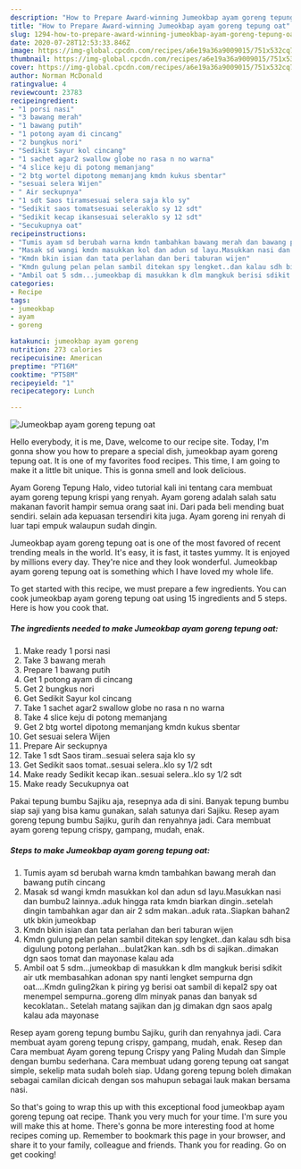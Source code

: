 ```yaml
---
description: "How to Prepare Award-winning Jumeokbap ayam goreng tepung oat"
title: "How to Prepare Award-winning Jumeokbap ayam goreng tepung oat"
slug: 1294-how-to-prepare-award-winning-jumeokbap-ayam-goreng-tepung-oat
date: 2020-07-28T12:53:33.846Z
image: https://img-global.cpcdn.com/recipes/a6e19a36a9009015/751x532cq70/jumeokbap-ayam-goreng-tepung-oat-foto-resep-utama.jpg
thumbnail: https://img-global.cpcdn.com/recipes/a6e19a36a9009015/751x532cq70/jumeokbap-ayam-goreng-tepung-oat-foto-resep-utama.jpg
cover: https://img-global.cpcdn.com/recipes/a6e19a36a9009015/751x532cq70/jumeokbap-ayam-goreng-tepung-oat-foto-resep-utama.jpg
author: Norman McDonald
ratingvalue: 4
reviewcount: 23783
recipeingredient:
- "1 porsi nasi"
- "3 bawang merah"
- "1 bawang putih"
- "1 potong ayam di cincang"
- "2 bungkus nori"
- "Sedikit Sayur kol cincang"
- "1 sachet agar2 swallow globe no rasa n no warna"
- "4 slice keju di potong memanjang"
- "2 btg wortel dipotong memanjang kmdn kukus sbentar"
- "sesuai selera Wijen"
- " Air seckupnya"
- "1 sdt Saos tiramsesuai selera saja klo sy"
- "Sedikit saos tomatsesuai seleraklo sy 12 sdt"
- "Sedikit kecap ikansesuai seleraklo sy 12 sdt"
- "Secukupnya oat"
recipeinstructions:
- "Tumis ayam sd berubah warna kmdn tambahkan bawang merah dan bawang putih cincang"
- "Masak sd wangi kmdn masukkan kol dan adun sd layu.Masukkan nasi dan bumbu2 lainnya..aduk hingga rata kmdn biarkan dingin..setelah dingin tambahkan agar dan air 2 sdm makan..aduk rata..Siapkan bahan2 utk bkin jumeokbap"
- "Kmdn bkin isian dan tata perlahan dan beri taburan wijen"
- "Kmdn gulung pelan pelan sambil ditekan spy lengket..dan kalau sdh bisa digulung potong perlahan...bulat2kan kan..sdh bs di sajikan..dimakan dgn saos tomat dan mayonase kalau ada"
- "Ambil oat 5 sdm...jumeokbap di masukkan k dlm mangkuk berisi sdikit air utk membasahkan adonan spy nanti lengket sempurna dgn oat....Kmdn guling2kan k piring yg berisi oat sambil di kepal2 spy oat menempel sempurna..goreng dlm minyak panas dan banyak sd kecoklatan.. Setelah matang sajikan dan jg dimakan dgn saos apalg kalau ada mayonase"
categories:
- Recipe
tags:
- jumeokbap
- ayam
- goreng

katakunci: jumeokbap ayam goreng 
nutrition: 273 calories
recipecuisine: American
preptime: "PT16M"
cooktime: "PT58M"
recipeyield: "1"
recipecategory: Lunch

---
```



![Jumeokbap ayam goreng tepung oat](https://img-global.cpcdn.com/recipes/a6e19a36a9009015/751x532cq70/jumeokbap-ayam-goreng-tepung-oat-foto-resep-utama.jpg)

Hello everybody, it is me, Dave, welcome to our recipe site. Today, I'm gonna show you how to prepare a special dish, jumeokbap ayam goreng tepung oat. It is one of my favorites food recipes. This time, I am going to make it a little bit unique. This is gonna smell and look delicious.

Ayam Goreng Tepung Halo, video tutorial kali ini tentang cara membuat ayam goreng tepung krispi yang renyah. Ayam goreng adalah salah satu makanan favorit hampir semua orang saat ini. Dari pada beli mending buat sendiri. selain ada kepuasan tersendiri kita juga. Ayam goreng ini renyah di luar tapi empuk walaupun sudah dingin.

Jumeokbap ayam goreng tepung oat is one of the most favored of recent trending meals in the world. It's easy, it is fast, it tastes yummy. It is enjoyed by millions every day. They're nice and they look wonderful. Jumeokbap ayam goreng tepung oat is something which I have loved my whole life.


To get started with this recipe, we must prepare a few ingredients. You can cook jumeokbap ayam goreng tepung oat using 15 ingredients and 5 steps. Here is how you cook that.

<!--inarticleads1-->

##### The ingredients needed to make Jumeokbap ayam goreng tepung oat:

1. Make ready 1 porsi nasi
1. Take 3 bawang merah
1. Prepare 1 bawang putih
1. Get 1 potong ayam di cincang
1. Get 2 bungkus nori
1. Get Sedikit Sayur kol cincang
1. Take 1 sachet agar2 swallow globe no rasa n no warna
1. Take 4 slice keju di potong memanjang
1. Get 2 btg wortel dipotong memanjang kmdn kukus sbentar
1. Get sesuai selera Wijen
1. Prepare  Air seckupnya
1. Take 1 sdt Saos tiram..sesuai selera saja klo sy
1. Get Sedikit saos tomat..sesuai selera..klo sy 1/2 sdt
1. Make ready Sedikit kecap ikan..sesuai selera..klo sy 1/2 sdt
1. Make ready Secukupnya oat


Pakai tepung bumbu Sajiku aja, resepnya ada di sini. Banyak tepung bumbu siap saji yang bisa kamu gunakan, salah satunya dari Sajiku. Resep ayam goreng tepung bumbu Sajiku, gurih dan renyahnya jadi. Cara membuat ayam goreng tepung crispy, gampang, mudah, enak. 

<!--inarticleads2-->

##### Steps to make Jumeokbap ayam goreng tepung oat:

1. Tumis ayam sd berubah warna kmdn tambahkan bawang merah dan bawang putih cincang
1. Masak sd wangi kmdn masukkan kol dan adun sd layu.Masukkan nasi dan bumbu2 lainnya..aduk hingga rata kmdn biarkan dingin..setelah dingin tambahkan agar dan air 2 sdm makan..aduk rata..Siapkan bahan2 utk bkin jumeokbap
1. Kmdn bkin isian dan tata perlahan dan beri taburan wijen
1. Kmdn gulung pelan pelan sambil ditekan spy lengket..dan kalau sdh bisa digulung potong perlahan...bulat2kan kan..sdh bs di sajikan..dimakan dgn saos tomat dan mayonase kalau ada
1. Ambil oat 5 sdm...jumeokbap di masukkan k dlm mangkuk berisi sdikit air utk membasahkan adonan spy nanti lengket sempurna dgn oat....Kmdn guling2kan k piring yg berisi oat sambil di kepal2 spy oat menempel sempurna..goreng dlm minyak panas dan banyak sd kecoklatan.. Setelah matang sajikan dan jg dimakan dgn saos apalg kalau ada mayonase


Resep ayam goreng tepung bumbu Sajiku, gurih dan renyahnya jadi. Cara membuat ayam goreng tepung crispy, gampang, mudah, enak. Resep dan Cara membuat Ayam goreng tepung Crispy yang Paling Mudah dan Simple dengan bumbu sederhana. Cara membuat udang goreng tepung oat sangat simple, sekelip mata sudah boleh siap. Udang goreng tepung boleh dimakan sebagai camilan dicicah dengan sos mahupun sebagai lauk makan bersama nasi. 

So that's going to wrap this up with this exceptional food jumeokbap ayam goreng tepung oat recipe. Thank you very much for your time. I'm sure you will make this at home. There's gonna be more interesting food at home recipes coming up. Remember to bookmark this page in your browser, and share it to your family, colleague and friends. Thank you for reading. Go on get cooking!
